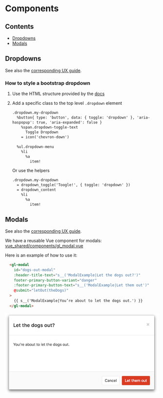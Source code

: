 # Components

## Contents
* [Dropdowns](#dropdowns)
* [Modals](#modals)

## Dropdowns

See also the [corresponding UX guide](../ux_guide/components.md#dropdowns).

### How to style a bootstrap dropdown
1. Use the HTML structure provided by the [docs][bootstrap-dropdowns]
1. Add a specific class to the top level `.dropdown` element


    ```Haml
    .dropdown.my-dropdown
      %button{ type: 'button', data: { toggle: 'dropdown' }, 'aria-haspopup': true, 'aria-expanded': false }
        %span.dropdown-toggle-text
          Toggle Dropdown
        = icon('chevron-down')

      %ul.dropdown-menu
        %li
          %a
            item!
    ```

    Or use the helpers
    ```Haml
    .dropdown.my-dropdown
      = dropdown_toggle('Toogle!', { toggle: 'dropdown' })
      = dropdown_content
        %li
          %a
            item!
    ```

[bootstrap-dropdowns]: https://getbootstrap.com/docs/3.3/javascript/#dropdowns

## Modals

See also the [corresponding UX guide](../ux_guide/components.md#modals).

We have a reusable Vue component for modals: [vue_shared/components/gl_modal.vue](https://gitlab.com/gitlab-org/gitlab-ce/blob/master/app/assets/javascripts/vue_shared/components/gl_modal.vue)

Here is an example of how to use it:

```html
  <gl-modal
    id="dogs-out-modal"
    :header-title-text="s__('ModalExample|Let the dogs out?')"
    footer-primary-button-variant="danger"
    :footer-primary-button-text="s__('ModalExample|Let them out')"
    @submit="letOut(theDogs)"
  >
    {{ s__('ModalExample|You’re about to let the dogs out.') }}
  </gl-modal>
```

![example modal](img/gl-modal.png)
